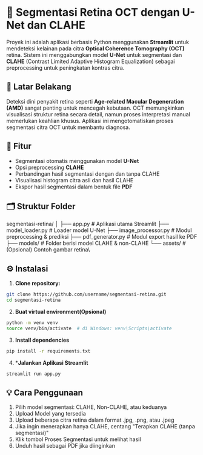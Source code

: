 # 🧠 Segmentasi Retina OCT dengan U-Net dan CLAHE

Proyek ini adalah aplikasi berbasis Python menggunakan **Streamlit** untuk mendeteksi kelainan pada citra **Optical Coherence Tomography (OCT)** retina. Sistem ini menggabungkan model **U-Net** untuk segmentasi dan **CLAHE** (Contrast Limited Adaptive Histogram Equalization) sebagai preprocessing untuk peningkatan kontras citra.

## 🔬 Latar Belakang

Deteksi dini penyakit retina seperti **Age-related Macular Degeneration (AMD)** sangat penting untuk mencegah kebutaan. OCT memungkinkan visualisasi struktur retina secara detail, namun proses interpretasi manual memerlukan keahlian khusus. Aplikasi ini mengotomatiskan proses segmentasi citra OCT untuk membantu diagnosa.

## 🚀 Fitur

- Segmentasi otomatis menggunakan model **U-Net**
- Opsi preprocessing **CLAHE**
- Perbandingan hasil segmentasi dengan dan tanpa CLAHE
- Visualisasi histogram citra asli dan hasil CLAHE
- Ekspor hasil segmentasi dalam bentuk file **PDF**

## 🗂️ Struktur Folder

segmentasi-retina/
│
├── app.py # Aplikasi utama Streamlit
├── model_loader.py # Loader model U-Net
├── image_processor.py # Modul preprocessing & prediksi
├── pdf_generator.py # Modul export hasil ke PDF
├── models/ # Folder berisi model CLAHE & non-CLAHE
└── assets/ # (Opsional) Contoh gambar retina\


## ⚙️ Instalasi

1. **Clone repository:**
```bash
git clone https://github.com/username/segmentasi-retina.git
cd segmentasi-retina
```

2. **Buat virtual environment(Opsional)**
```bash
python -m venv venv
source venv/bin/activate  # di Windows: venv\Scripts\activate
```

3. **Install dependencies**
```bash
pip install -r requirements.txt
```

4. ***Jalankan Aplikasi Streamlit**
```bash
streamlit run app.py
```

## 💡 Cara Penggunaan
1. Pilih model segmentasi: CLAHE, Non-CLAHE, atau keduanya
2. Upload Model yang tersedia
3. Upload beberapa citra retina dalam format .jpg, .png, atau .jpeg
4. Jika ingin menerapkan hanya CLAHE, centang "Terapkan CLAHE (tanpa segmentasi)"
5. Klik tombol Proses Segmentasi untuk melihat hasil
6. Unduh hasil sebagai PDF jika diinginkan
